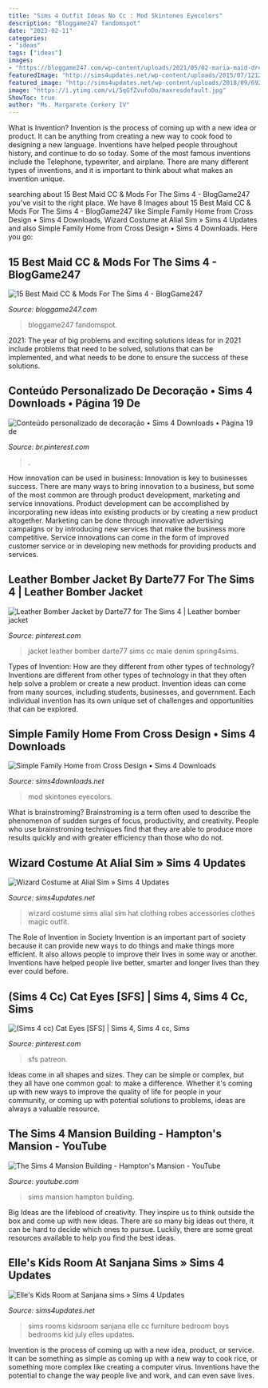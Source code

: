 ```yaml
---
title: "Sims 4 Outfit Ideas No Cc : Mod Skintones Eyecolors"
description: "Bloggame247 fandomspot"
date: "2023-02-11"
categories:
- "ideas"
tags: ["ideas"]
images:
- "https://bloggame247.com/wp-content/uploads/2021/05/02-maria-maid-dress-sims4-cc.jpg"
featuredImage: "http://sims4updates.net/wp-content/uploads/2015/07/12121-670x377.jpg"
featured_image: "http://sims4updates.net/wp-content/uploads/2018/09/692.jpg"
image: "https://i.ytimg.com/vi/5qGfZvufoDo/maxresdefault.jpg"
ShowToc: true
author: "Ms. Margarete Corkery IV"
---
```



What is Invention?
Invention is the process of coming up with a new idea or product. It can be anything from creating a new way to cook food to designing a new language. Inventions have helped people throughout history, and continue to do so today. Some of the most famous inventions include the Telephone, typewriter, and airplane. There are many different types of inventions, and it is important to think about what makes an invention unique.

	

		
searching about 15 Best Maid CC &amp; Mods For The Sims 4 - BlogGame247 you've visit to the right place. We have 8 Images about 15 Best Maid CC &amp; Mods For The Sims 4 - BlogGame247 like Simple Family Home from Cross Design • Sims 4 Downloads, Wizard Costume at Alial Sim » Sims 4 Updates and also Simple Family Home from Cross Design • Sims 4 Downloads. Here you go:
		
    
## 15 Best Maid CC &amp; Mods For The Sims 4 - BlogGame247

<img loading=lazy src="https://bloggame247.com/wp-content/uploads/2021/05/02-maria-maid-dress-sims4-cc.jpg" onerror="this.onerror=null;this.src='https://tse3.mm.bing.net/th?id=OIP.eWug-knhpuU32BpS7ePz3AHaJT&amp;pid=15.1';" alt="15 Best Maid CC &amp; Mods For The Sims 4 - BlogGame247">

_Source: bloggame247.com_

>bloggame247 fandomspot. 

	

2021: The year of big problems and exciting solutions
Ideas for in 2021 include problems that need to be solved, solutions that can be implemented, and what needs to be done to ensure the success of these solutions.

    
## Conteúdo Personalizado De Decoração • Sims 4 Downloads • Página 19 De

<img loading=lazy src="https://i.pinimg.com/736x/6d/42/95/6d4295616478f0a70d9ea9e3f14944c2.jpg" onerror="this.onerror=null;this.src='https://tse4.mm.bing.net/th?id=OIP.XHfL247qPZltl_022OTsLgHaFj&amp;pid=15.1';" alt="Conteúdo personalizado de decoração • Sims 4 Downloads • Página 19 de">

_Source: br.pinterest.com_

>. 

	

How innovation can be used in business:
Innovation is key to businesses success. There are many ways to bring innovation to a business, but some of the most common are through product development, marketing and service innovations. Product development can be accomplished by incorporating new ideas into existing products or by creating a new product altogether. Marketing can be done through innovative advertising campaigns or by introducing new services that make the business more competitive. Service innovations can come in the form of improved customer service or in developing new methods for providing products and services.

    
## Leather Bomber Jacket By Darte77 For The Sims 4 | Leather Bomber Jacket

<img loading=lazy src="https://i.pinimg.com/736x/24/c0/0a/24c00a4ad981769546196c2371ef4b33.jpg" onerror="this.onerror=null;this.src='https://tse2.mm.bing.net/th?id=OIP.rSv67i2g3xP7Fcvjv9BOCgHaF7&amp;pid=15.1';" alt="Leather Bomber Jacket by Darte77 for The Sims 4 | Leather bomber jacket">

_Source: pinterest.com_

>jacket leather bomber darte77 sims cc male denim spring4sims. 

	

Types of Invention: How are they different from other types of technology?
Inventions are different from other types of technology in that they often help solve a problem or create a new product. Invention ideas can come from many sources, including students, businesses, and government. Each individual invention has its own unique set of challenges and opportunities that can be explored.

    
## Simple Family Home From Cross Design • Sims 4 Downloads

<img loading=lazy src="https://sims4downloads.net/wp-content/uploads/2020/10/Simple-Family-Home.jpg" onerror="this.onerror=null;this.src='https://tse1.mm.bing.net/th?id=OIP.IdjgztRk-oh10Ucz_nlFVwHaEK&amp;pid=15.1';" alt="Simple Family Home from Cross Design • Sims 4 Downloads">

_Source: sims4downloads.net_

>mod skintones eyecolors. 

	

What is brainstroming?
Brainstroming is a term often used to describe the phenomenon of sudden surges of focus, productivity, and creativity. People who use brainstroming techniques find that they are able to produce more results quickly and with greater efficiency than those who do not.

    
## Wizard Costume At Alial Sim » Sims 4 Updates

<img loading=lazy src="http://sims4updates.net/wp-content/uploads/2018/09/692.jpg" onerror="this.onerror=null;this.src='https://tse4.mm.bing.net/th?id=OIP.J3oW17Z3Beh7uiMwJSvIUAHaH8&amp;pid=15.1';" alt="Wizard Costume at Alial Sim » Sims 4 Updates">

_Source: sims4updates.net_

>wizard costume sims alial sim hat clothing robes accessories clothes magic outfit. 

	

The Role of Invention in Society
Invention is an important part of society because it can provide new ways to do things and make things more efficient. It also allows people to improve their lives in some way or another. Inventions have helped people live better, smarter and longer lives than they ever could before.

    
## (Sims 4 Cc) Cat Eyes [SFS] | Sims 4, Sims 4 Cc, Sims

<img loading=lazy src="https://i.pinimg.com/736x/c4/39/0e/c4390eb687ae5edc17a20307b0dcf4e2.jpg" onerror="this.onerror=null;this.src='https://tse2.mm.bing.net/th?id=OIP.10b33kRAC6OgHlgZU6SThgHaGE&amp;pid=15.1';" alt="(Sims 4 cc) Cat Eyes [SFS] | Sims 4, Sims 4 cc, Sims">

_Source: pinterest.com_

>sfs patreon. 

	

Ideas come in all shapes and sizes. They can be simple or complex, but they all have one common goal: to make a difference. Whether it's coming up with new ways to improve the quality of life for people in your community, or coming up with potential solutions to problems, ideas are always a valuable resource.

    
## The Sims 4 Mansion Building - Hampton&#039;s Mansion - YouTube

<img loading=lazy src="https://i.ytimg.com/vi/5qGfZvufoDo/maxresdefault.jpg" onerror="this.onerror=null;this.src='https://tse4.mm.bing.net/th?id=OIP.AwlmciI3Ki_IwENhbs6oswHaEK&amp;pid=15.1';" alt="The Sims 4 Mansion Building - Hampton&#039;s Mansion - YouTube">

_Source: youtube.com_

>sims mansion hampton building. 

	

Big Ideas are the lifeblood of creativity. They inspire us to think outside the box and come up with new ideas. There are so many big ideas out there, it can be hard to decide which ones to pursue. Luckily, there are some great resources available to help you find the best ideas.

    
## Elle&#039;s Kids Room At Sanjana Sims » Sims 4 Updates

<img loading=lazy src="http://sims4updates.net/wp-content/uploads/2015/07/12121-670x377.jpg" onerror="this.onerror=null;this.src='https://tse4.mm.bing.net/th?id=OIP.UBHUk27G9u-SWK1KrMQPawHaEK&amp;pid=15.1';" alt="Elle&#039;s Kids Room at Sanjana sims » Sims 4 Updates">

_Source: sims4updates.net_

>sims rooms kidsroom sanjana elle cc furniture bedroom boys bedrooms kid july elles updates. 

	

Invention is the process of coming up with a new idea, product, or service. It can be something as simple as coming up with a new way to cook rice, or something more complex like creating a computer virus. Inventions have the potential to change the way people live and work, and can even save lives.


